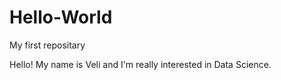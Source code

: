 # Hello-World
My first repositary 

Hello! My name is Veli and I'm really interested in Data Science.
